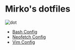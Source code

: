 

# Mirko's dotfiles
![dot](https://th.bing.com/th/id/OIP.i7eoZ4kMLuCeJOxulEm13gHaDB?pid=ImgDet&rs=1)

- [Bash Config](./.bashrc)
- [Neofetch Config](./.config/neofetch/config.conf)
- [Vim Config](./etc/vimrc)
